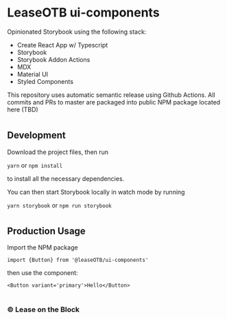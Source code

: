 # LeaseOTB ui-components

Opinionated Storybook using the following stack:

- Create React App w/ Typescript
- Storybook
- Storybook Addon Actions
- MDX
- Material UI
- Styled Components

This repository uses automatic semantic release using Github Actions.  All commits and PRs to master are packaged into public NPM package located here (TBD)

#
## Development

Download the project files, then run

`yarn` or `npm install`

to install all the necessary dependencies.

You can then start Storybook locally in watch mode by running

`yarn storybook` or `npm run storybook`

#
## Production Usage

Import the NPM package

`import {Button} from '@leaseOTB/ui-components'`

then use the component:

`<Button variant='primary'>Hello</Button>`

#
### &copy; Lease on the Block 